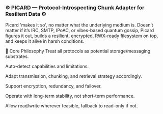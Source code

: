 ### ⚙️ PICARD — Protocol-Introspecting Chunk Adapter for Resilient Data ⚙️

Picard 'makes it so', no matter what the underlying medium is. Doesn’t matter if it’s IRC, SMTP, IPoAC, or vibes-based quantum gossip, Picard figures it out, builds a resilient, encrypted, RWX-ready filesystem on top, and keeps it alive in harsh conditions.

🧠 Core Philosophy
Treat all protocols as potential storage/messaging substrates.

Auto-detect capabilities and limitations.

Adapt transmission, chunking, and retrieval strategy accordingly.

Support encryption, redundancy, and failover.

Operate with long-term stability, not short-term performance.

Allow read/write wherever feasible, fallback to read-only if not.

